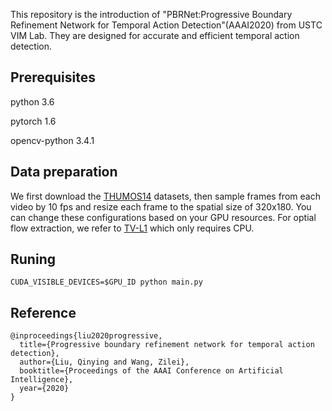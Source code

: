 This repository is the introduction of "PBRNet:Progressive Boundary Refinement Network for Temporal Action Detection"(AAAI2020) from USTC VIM Lab. They are designed for accurate and efficient temporal action detection.

## Prerequisites
python 3.6

pytorch 1.6

opencv-python 3.4.1

## Data preparation
We first download the [THUMOS14](http://crcv.ucf.edu/THUMOS14/) datasets, then sample frames from each video by 10 fps and resize each frame to the spatial size of 320x180. You can change these configurations based on your GPU resources. For optial flow extraction, we refer to [TV-L1](https://github.com/deepmind/kinetics-i3d/pull/5/files/f1fa01a332179e82cd655e7cd2f2f0c1c04f0c74) which only requires CPU. 

## Runing
```
CUDA_VISIBLE_DEVICES=$GPU_ID python main.py
```

## Reference
```
@inproceedings{liu2020progressive,
  title={Progressive boundary refinement network for temporal action detection},
  author={Liu, Qinying and Wang, Zilei},
  booktitle={Proceedings of the AAAI Conference on Artificial Intelligence},
  year={2020}
}
```
